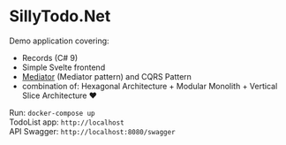 # SillyTodo.Net

Demo application covering:

* Records (C# 9)
* Simple Svelte frontend
* [Mediator](https://github.com/jbogard/MediatR) (Mediator pattern) and CQRS Pattern 
* combination of: Hexagonal Architecture + Modular Monolith + Vertical Slice Architecture ❤️



Run: ``docker-compose up``   
TodoList app: ``http://localhost``  
API Swagger: ``http://localhost:8080/swagger``  
